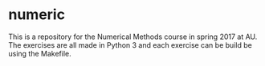 # numeric
This is a repository for the Numerical Methods course in spring 2017 at AU.
The exercises are all made in Python 3 and each exercise can be build be using the Makefile.
